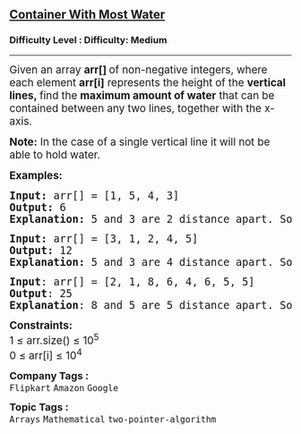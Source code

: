 <h2><a href="https://www.geeksforgeeks.org/problems/container-with-most-water0535/1?page=4&company=Google&sortBy=submissions">Container With Most Water</a></h2><h3>Difficulty Level : Difficulty: Medium</h3><hr><div class="problems_problem_content__Xm_eO"><p><span style="font-size: 14pt;">Given an array&nbsp;<strong>arr[]&nbsp;</strong>of non-negative integers, where each element <strong>arr[i]</strong>&nbsp;represents the height of the <strong>vertical lines,&nbsp;</strong>find the <strong>maximum amount of water</strong> that can be contained between any two lines, together with the x-axis.</span></p>
<p><span style="font-size: 14pt;"><strong>Note:</strong> In the case of a single vertical line it will not be able to hold water.</span></p>
<p><span style="font-size: 14pt;"><strong>Examples:</strong></span></p>
<pre><span style="font-size: 14pt;"><strong>Input: </strong>arr[] = [1, 5, 4, 3]
<strong>Output: </strong>6<strong>
Explanation: </strong>5 and 3 are 2 distance apart. So the size of the base is 2. Height of container = min(5, 3) = 3. So, total area to hold water = 3 * 2 = 6.</span></pre>
<pre><span style="font-size: 14pt;"><strong>Input: </strong>arr[] = [3, 1, 2, 4, 5]
<strong>Output: </strong>12<strong>
Explanation: </strong>5 and 3 are 4 distance apart. So the size of the base is 4. Height of container = min(5, 3) = 3. So, total area to hold water = 4 * 3 = 12.</span></pre>
<pre><span style="font-size: 14pt;"><strong>Input</strong>: arr[] = [2, 1, 8, 6, 4, 6, 5, 5]<br><strong>Output</strong>: 25 <br><strong>Explanation</strong>: 8 and 5 are 5 distance apart. So the size of the base is 5. Height of container = min(8, 5) = 5. So, the total area to hold water = 5 * 5 = 25.</span></pre>
<p><span style="font-size: 14pt;"><strong>Constraints:</strong><br>1 ≤ arr.size() ≤ 10<sup>5</sup><br>0 ≤ arr[i] ≤ 10<sup>4</sup></span></p></div><p><span style=font-size:18px><strong>Company Tags : </strong><br><code>Flipkart</code>&nbsp;<code>Amazon</code>&nbsp;<code>Google</code>&nbsp;<br><p><span style=font-size:18px><strong>Topic Tags : </strong><br><code>Arrays</code>&nbsp;<code>Mathematical</code>&nbsp;<code>two-pointer-algorithm</code>&nbsp;